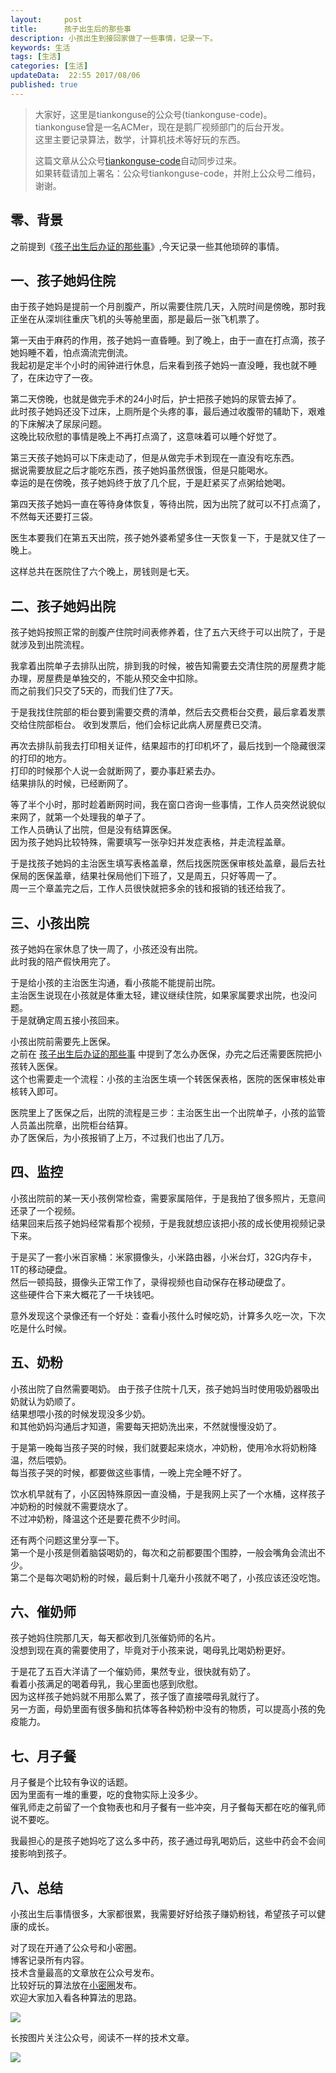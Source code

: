 ```yaml
---  
layout:     post  
title:      孩子出生后的那些事
description: 小孩出生到接回家做了一些事情，记录一下。  
keywords: 生活   
tags: [生活]  
categories: [生活]  
updateData:  22:55 2017/08/06
published: true  
---  
```

  
  
>   
> 大家好，这里是tiankonguse的公众号(tiankonguse-code)。    
> tiankonguse曾是一名ACMer，现在是鹅厂视频部门的后台开发。    
> 这里主要记录算法，数学，计算机技术等好玩的东西。   
>      
> 这篇文章从公众号[tiankonguse-code](http://mp.weixin.qq.com/s/Cte5aGAGuwAQ5tmQXTPhGw)自动同步过来。    
> 如果转载请加上署名：公众号tiankonguse-code，并附上公众号二维码，谢谢。  
>   
>    
  

## 零、背景

之前提到《[孩子出生后办证的那些事](http://mp.weixin.qq.com/s/wsXpOObW7SG8Rgh2cVFgEg)》,今天记录一些其他琐碎的事情。    


## 一、孩子她妈住院

由于孩子她妈是提前一个月剖腹产，所以需要住院几天，入院时间是傍晚，那时我正坐在从深圳往重庆飞机的头等舱里面，那是最后一张飞机票了。
  
  
第一天由于麻药的作用，孩子她妈一直昏睡。到了晚上，由于一直在打点滴，孩子她妈睡不着，怕点滴流完倒流。  
我起初是定半个小时的闹钟进行休息，后来看到孩子她妈一直没睡，我也就不睡了，在床边守了一夜。  


第二天傍晚，也就是做完手术的24小时后，护士把孩子她妈的尿管去掉了。  
此时孩子她妈还没下过床，上厕所是个头疼的事，最后通过收腹带的辅助下，艰难的下床解决了尿尿问题。  
这晚比较欣慰的事情是晚上不再打点滴了，这意味着可以睡个好觉了。  


第三天孩子她妈可以下床走动了，但是从做完手术到现在一直没有吃东西。  
据说需要放屁之后才能吃东西，孩子她妈虽然很饿，但是只能喝水。  
幸运的是在傍晚，孩子她妈终于放了几个屁，于是赶紧买了点粥给她喝。


第四天孩子她妈一直在等待身体恢复，等待出院，因为出院了就可以不打点滴了，不然每天还要打三袋。  


医生本要我们在第五天出院，孩子她外婆希望多住一天恢复一下，于是就又住了一晚上。  


这样总共在医院住了六个晚上，房钱则是七天。


## 二、孩子她妈出院


孩子她妈按照正常的剖腹产住院时间表修养着，住了五六天终于可以出院了，于是就涉及到出院流程。  


我拿着出院单子去排队出院，排到我的时候，被告知需要去交清住院的房屋费才能办理，房屋费是单独交的，不能从预交金中扣除。  
而之前我们只交了5天的，而我们住了7天。  


于是我找住院部的柜台要到需要交费的清单，然后去交费柜台交费，最后拿着发票交给住院部柜台。
收到发票后，他们会标记此病人房屋费已交清。  


再次去排队前我去打印相关证件，结果超市的打印机坏了，最后找到一个隐藏很深的打印的地方。  
打印的时候那个人说一会就断网了，要办事赶紧去办。  
结果排队的时候，已经断网了。  


等了半个小时，那时趁着断网时间，我在窗口咨询一些事情，工作人员突然说貌似来网了，就第一个处理我的单子了。  
工作人员确认了出院，但是没有结算医保。  
因为孩子她妈比较特殊，需要填写一张孕妇并发症表格，并走流程盖章。  


于是找孩子她妈的主治医生填写表格盖章，然后找医院医保审核处盖章，最后去社保局的医保盖章，结果社保局他们下班了，又是周五，只好等周一了。  
周一三个章盖完之后，工作人员很快就把多余的钱和报销的钱还给我了。    



## 三、小孩出院

孩子她妈在家休息了快一周了，小孩还没有出院。  
此时我的陪产假快用完了。  


于是给小孩的主治医生沟通，看小孩能不能提前出院。  
主治医生说现在小孩就是体重太轻，建议继续住院，如果家属要求出院，也没问题。  
于是就确定周五接小孩回来。  


小孩出院前需要先上医保。  
之前在 [孩子出生后办证的那些事](http://mp.weixin.qq.com/s/wsXpOObW7SG8Rgh2cVFgEg) 中提到了怎么办医保，办完之后还需要医院把小孩转入医保。  
这个也需要走一个流程：小孩的主治医生填一个转医保表格，医院的医保审核处审核转入即可。  


医院里上了医保之后，出院的流程是三步：主治医生出一个出院单子，小孩的监管人员盖出院章，出院柜台结算。  
办了医保后，为小孩报销了上万，不过我们也出了几万。  

  
## 四、监控

小孩出院前的某一天小孩例常检查，需要家属陪伴，于是我拍了很多照片，无意间还录了一个视频。  
结果回来后孩子她妈经常看那个视频，于是我就想应该把小孩的成长使用视频记录下来。  

于是买了一套小米百家桶：米家摄像头，小米路由器，小米台灯，32G内存卡，1T的移动硬盘。  
然后一顿捣鼓，摄像头正常工作了，录得视频也自动保存在移动硬盘了。  
这些硬件合下来大概花了一千块钱吧。  


意外发现这个录像还有一个好处：查看小孩什么时候吃奶，计算多久吃一次，下次吃是什么时候。  



## 五、奶粉

小孩出院了自然需要喝奶。
由于孩子住院十几天，孩子她妈当时使用吸奶器吸出奶就认为奶顺了。  
结果想喂小孩的时候发现没多少奶。  
和其他奶妈沟通后才知道，需要每天把奶洗出来，不然就慢慢没奶了。


于是第一晚每当孩子哭的时候，我们就要起来烧水，冲奶粉，使用冷水将奶粉降温，然后喂奶。  
每当孩子哭的时候，都要做这些事情，一晚上完全睡不好了。  


饮水机早就有了，小区因特殊原因一直没桶，于是我网上买了一个水桶，这样孩子冲奶粉的时候就不需要烧水了。  
不过冲奶粉，降温这个还是要花费不少时间。  


还有两个问题这里分享一下。  
第一个是小孩是侧着脑袋喝奶的，每次和之前都要围个围脖，一般会嘴角会流出不少。  
第二个是每次喝奶粉的时候，最后剩十几毫升小孩就不喝了，小孩应该还没吃饱。


## 六、催奶师

孩子她妈住院那几天，每天都收到几张催奶师的名片。  
没想到现在真的需要使用了，毕竟对于小孩来说，喝母乳比喝奶粉更好。  

于是花了五百大洋请了一个催奶师，果然专业，很快就有奶了。  
看着小孩满足的喝着母乳，我心里面也感到欣慰。  
因为这样孩子她妈就不用那么累了，孩子饿了直接喂母乳就行了。  
另一方面，母奶里面有很多酶和抗体等各种奶粉中没有的物质，可以提高小孩的免疫能力。  



## 七、月子餐


月子餐是个比较有争议的话题。  
因为里面有一堆的重要，吃的食物实际上没多少。  
催乳师走之前留了一个食物表也和月子餐有一些冲突，月子餐每天都在吃的催乳师说不要吃。  


我最担心的是孩子她妈吃了这么多中药，孩子通过母乳喝奶后，这些中药会不会间接影响到孩子。  


## 八、总结

小孩出生后事情很多，大家都很累，我需要好好给孩子赚奶粉钱，希望孩子可以健康的成长。  

  
对了现在开通了公众号和小密圈。  
博客记录所有内容。  
技术含量最高的文章放在公众号发布。  
比较好玩的算法放在[小密圈](https://wx.xiaomiquan.com/mweb/views/joingroup/join_group.html?group_id=281548515451&secret=r0krqw9fw0at24vxjxo1uo4k0h4lfe47&extra=d67ce0c25ec91252b3af846a10154c9e9d4cb50c763fee178acd68cd2c2e09ee)发布。  
欢迎大家加入看各种算法的思路。  

![](http://res.tiankonguse.com/images/suanfa_xiaomiquan.jpg)  
  
  
长按图片关注公众号，阅读不一样的技术文章。   
  
![](http://res.tiankonguse.com/images/weixin-50cm.jpg)  
  
  
